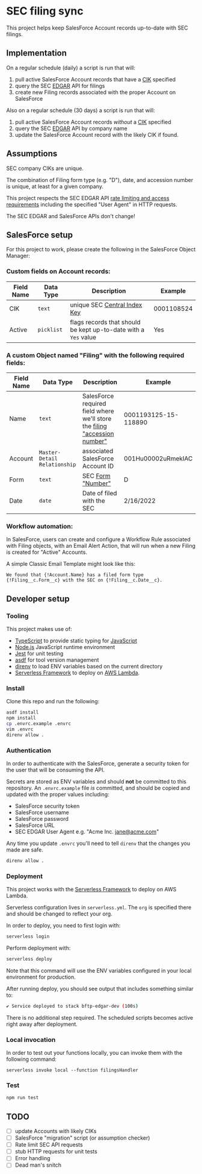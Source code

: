 # SEC filing sync

This project helps keep SalesForce Account records up-to-date with SEC filings.

## Implementation

On a regular schedule (daily) a script is run that will:

1. pull active SalesForce Account records that have a [CIK](https://www.sec.gov/page/edgar-how-do-i-look-central-index-key-cik-number) specified
2. query the SEC [EDGAR](https://www.sec.gov/filings/edgar-guide) API for filings
3. create new Filing records associated with the proper Account on SalesForce

Also on a regular schedule (30 days) a script is run that will:

1. pull active SalesForce Account records _without_ a [CIK](https://www.sec.gov/page/edgar-how-do-i-look-central-index-key-cik-number) specified
2. query the SEC [EDGAR](https://www.sec.gov/filings/edgar-guide) API by company name
3. update the SalesForce Account record with the likely CIK if found.

## Assumptions

SEC company CIKs are unique.

The combination of Filing form type (e.g. "D"), date, and accession number is unique, at least for a given company.

This project respects the SEC EDGAR API [rate limiting and access requirements](https://www.sec.gov/os/webmaster-faq#code-support) including the specified "User Agent" in HTTP requests.

The SEC EDGAR and SalesForce APIs don't change!

## SalesForce setup

For this project to work, please create the following in the SalesForce Object Manager:

### Custom fields on Account records:

| Field Name | Data Type  | Description                                                                                               | Example    |
| ---------- | ---------- | --------------------------------------------------------------------------------------------------------- | ---------- |
| CIK        | `text`     | unique SEC [Central Index Key](https://www.sec.gov/page/edgar-how-do-i-look-central-index-key-cik-number) | 0001108524 |
| Active     | `picklist` | flags records that should be kept up-to-date with a `Yes` value                                           | Yes        |

### A custom Object named "Filing" with the following required fields:

| Field Name | Data Type                    | Description                                                                                                              | Example              |
| ---------- | ---------------------------- | ------------------------------------------------------------------------------------------------------------------------ | -------------------- |
| Name       | `text`                       | SalesForce required field where we'll store the [filing "accession number"](https://www.sec.gov/os/accessing-edgar-data) | 0001193125-15-118890 |
| Account    | `Master-Detail Relationship` | associated SalesForce Account ID                                                                                         | 001Hu00002uRmekIAC   |
| Form       | `text`                       | SEC [Form "Number"](https://www.sec.gov/forms)                                                                           | D                    |
| Date       | `date`                       | Date of filed with the SEC                                                                                               | 2/16/2022            |

### Workflow automation:

In SalesForce, users can create and configure a Workflow Rule associated with Filing objects, with an Email Alert Action, that will run when a new Filing is created for "Active" Accounts.

A simple Classic Email Template might look like this:

```
We found that {!Account.Name} has a filed form type {!Filing__c.Form__c} with the SEC on {!Filing__c.Date__c}.
```

## Developer setup

### Tooling

This project makes use of:

- [TypeScript](https://www.typescriptlang.org) to provide static typing for [JavaScript](https://en.wikipedia.org/wiki/JavaScript)
- [Node.js](https://nodejs.org) JavaScript runtime environment
- [Jest](https://jestjs.io) for unit testing
- [asdf](https://asdf-vm.com) for tool version management
- [direnv](https://direnv.net) to load ENV variables based on the current directory
- [Serverless Framework](https://www.serverless.com) to deploy on [AWS Lambda](https://aws.amazon.com/lambda/).

### Install

Clone this repo and run the following:

```bash
asdf install
npm install
cp .envrc.example .envrc
vim .envrc
direnv allow .
```

### Authentication

In order to authenticate with the SalesForce, generate a security token for the user that will be consuming the API.

Secrets are stored as ENV variables and should **not** be committed to this repository. An `.envrc.example` file _is_ committed, and should be copied and updated with the proper values including:

- SalesForce security token
- SalesForce username
- SalesForce password
- SalesForce URL
- SEC EDGAR User Agent e.g. "Acme Inc. jane@acme.com"

Any time you update `.envrc` you'll need to tell `direnv` that the changes you made are safe.

```bash
direnv allow .
```

### Deployment

This project works with the [Serverless Framework](https://www.serverless.com/) to deploy on AWS Lambda.

Serverless configuration lives in `serverless.yml`. The `org` is specified there and should be changed to reflect your org.

In order to deploy, you need to first login with:

```bash
serverless login
```

Perform deployment with:

```bash
serverless deploy
```

Note that this command will use the ENV variables configured in your local environment for production.

After running deploy, you should see output that includes something similar to:

```bash
✔ Service deployed to stack bftp-edgar-dev (100s)
```

There is no additional step required. The scheduled scripts becomes active right away after deployment.

### Local invocation

In order to test out your functions locally, you can invoke them with the following command:

```
serverless invoke local --function filingsHandler
```

### Test

```bash
npm run test
```

## TODO

- [ ] update Accounts with likely CIKs
- [ ] SalesForce "migration" script (or assumption checker)
- [ ] Rate limit SEC API requests
- [ ] stub HTTP requests for unit tests
- [ ] Error handling
- [ ] Dead man's snitch
